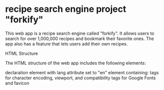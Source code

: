 # recipe search engine project "forkify"

This web app is a recipe search engine called "forkify". It allows users to search for over 1,000,000 recipes and bookmark their favorite ones. The app also has a feature that lets users add their own recipes.

HTML Structure

The HTML structure of the web app includes the following elements:
<!DOCTYPE html> declaration
<html> element with lang attribute set to "en"
<head> element containing:
<meta> tags for character encoding, viewport, and compatibility
<link> tags for Google Fonts and favicon
<script> tag for the controller JavaScript file
<title> tag for the page title
<body> element containing:
<header> element with logo, search form, and navigation menu
<div> element with class "search-results" for displaying search results and pagination
<div> element with class "recipe" for displaying recipe details
<div> elements for the overlay and add recipe window

CSS Styles

The CSS styles for the web app are located in the "src/sass/main.scss" file. The styles include:
General styles for typography, colors, and layout
Styles for the header, search form, navigation menu, and bookmarks list
Styles for the search results, pagination, and message/error states
Styles for the recipe details, ingredients, directions, and user-generated content
Styles for the overlay and add recipe window

JavaScript Functionality

The JavaScript functionality for the web app is located in the "src/js/controller.js" file. The functionality includes:

Event listeners for search form submission, navigation menu clicks, and bookmark button clicks
Functions for getting search results from the API, rendering search results and pagination, and handling errors and messages
Functions for getting recipe details from the API, rendering recipe details, and updating servings and bookmarks
Functions for showing and hiding the add recipe window, validating form input, and uploading new recipes to the API
Conclusion
Overall, this web app provides a simple and intuitive interface for searching and saving recipes. Its modular structure and well-organized code make it easy to maintain and extend.
